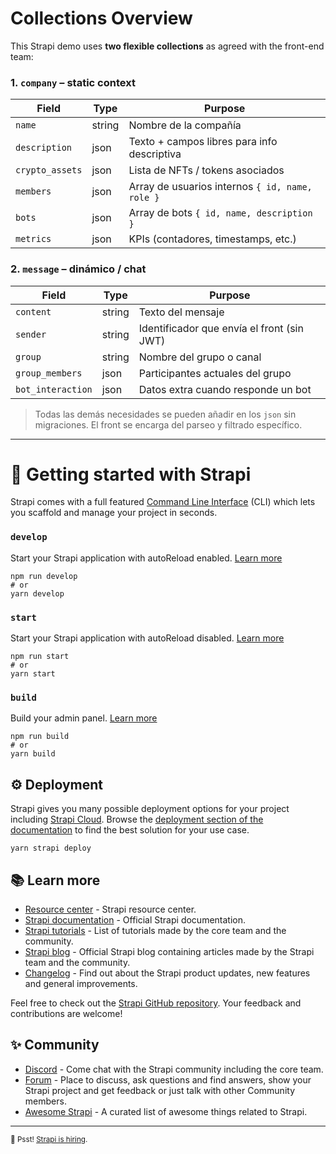 # Collections Overview

This Strapi demo uses **two flexible collections** as agreed with the front-end team:

### 1. `company`  – static context
| Field | Type | Purpose |
|-------|------|---------|
| `name` | string | Nombre de la compañía |
| `description` | json | Texto + campos libres para info descriptiva |
| `crypto_assets` | json | Lista de NFTs / tokens asociados |
| `members` | json | Array de usuarios internos `{ id, name, role }` |
| `bots` | json | Array de bots `{ id, name, description }` |
| `metrics` | json | KPIs (contadores, timestamps, etc.) |

### 2. `message` – dinámico / chat
| Field | Type | Purpose |
|-------|------|---------|
| `content` | string | Texto del mensaje |
| `sender` | string | Identificador que envía el front (sin JWT) |
| `group` | string | Nombre del grupo o canal |
| `group_members` | json | Participantes actuales del grupo |
| `bot_interaction` | json | Datos extra cuando responde un bot |

> Todas las demás necesidades se pueden añadir en los `json` sin migraciones. El front se encarga del parseo y filtrado específico.

---

# 🚀 Getting started with Strapi

Strapi comes with a full featured [Command Line Interface](https://docs.strapi.io/dev-docs/cli) (CLI) which lets you scaffold and manage your project in seconds.

### `develop`

Start your Strapi application with autoReload enabled. [Learn more](https://docs.strapi.io/dev-docs/cli#strapi-develop)

```
npm run develop
# or
yarn develop
```

### `start`

Start your Strapi application with autoReload disabled. [Learn more](https://docs.strapi.io/dev-docs/cli#strapi-start)

```
npm run start
# or
yarn start
```

### `build`

Build your admin panel. [Learn more](https://docs.strapi.io/dev-docs/cli#strapi-build)

```
npm run build
# or
yarn build
```

## ⚙️ Deployment

Strapi gives you many possible deployment options for your project including [Strapi Cloud](https://cloud.strapi.io). Browse the [deployment section of the documentation](https://docs.strapi.io/dev-docs/deployment) to find the best solution for your use case.

```
yarn strapi deploy
```

## 📚 Learn more

- [Resource center](https://strapi.io/resource-center) - Strapi resource center.
- [Strapi documentation](https://docs.strapi.io) - Official Strapi documentation.
- [Strapi tutorials](https://strapi.io/tutorials) - List of tutorials made by the core team and the community.
- [Strapi blog](https://strapi.io/blog) - Official Strapi blog containing articles made by the Strapi team and the community.
- [Changelog](https://strapi.io/changelog) - Find out about the Strapi product updates, new features and general improvements.

Feel free to check out the [Strapi GitHub repository](https://github.com/strapi/strapi). Your feedback and contributions are welcome!

## ✨ Community

- [Discord](https://discord.strapi.io) - Come chat with the Strapi community including the core team.
- [Forum](https://forum.strapi.io/) - Place to discuss, ask questions and find answers, show your Strapi project and get feedback or just talk with other Community members.
- [Awesome Strapi](https://github.com/strapi/awesome-strapi) - A curated list of awesome things related to Strapi.

---

<sub>🤫 Psst! [Strapi is hiring](https://strapi.io/careers).</sub>
